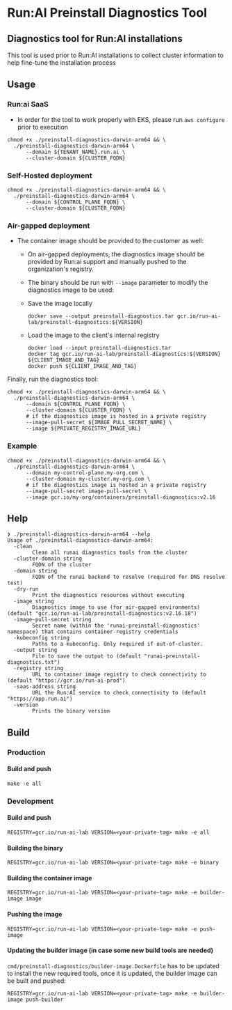 # Run:AI Preinstall Diagnostics Tool

## Diagnostics tool for Run:AI installations
This tool is used prior to Run:AI installations to collect cluster information to
help fine-tune the installation process

## Usage

### Run:ai SaaS
- In order for the tool to work properly with EKS, please run `aws configure` prior to execution
```shell
chmod +x ./preinstall-diagnostics-darwin-arm64 && \
  ./preinstall-diagnostics-darwin-arm64 \
      --domain ${TENANT_NAME}.run.ai \
      --cluster-domain ${CLUSTER_FQDN}
```

### Self-Hosted deployment
```shell
chmod +x ./preinstall-diagnostics-darwin-arm64 && \ 
  ./preinstall-diagnostics-darwin-arm64 \
      --domain ${CONTROL_PLANE_FQDN} \
      --cluster-domain ${CLUSTER_FQDN}
```

### Air-gapped deployment
- The container image should be provided to the customer as well:
  * On air-gapped deployments, the diagnostics image should be provided by Run:ai support and manually pushed to the organization's registry.
  * The binary should be run with `--image` parameter to modify the diagnostics image to be used:

  * Save the image locally
    ```
    docker save --output preinstall-diagnostics.tar gcr.io/run-ai-lab/preinstall-diagnostics:${VERSION}
    ```
  * Load the image to the client's internal registry
     ```
     docker load --input preinstall-diagnostics.tar
     docker tag gcr.io/run-ai-lab/preinstall-diagnostics:${VERSION} ${CLIENT_IMAGE_AND_TAG} 
     docker push ${CLIENT_IMAGE_AND_TAG}
     ```
Finally, run the diagnostics tool:
```shell
chmod +x ./preinstall-diagnostics-darwin-arm64 && \ 
  ./preinstall-diagnostics-darwin-arm64 \
      --domain ${CONTROL_PLANE_FQDN} \
      --cluster-domain ${CLUSTER_FQDN} \
      # if the diagnostics image is hosted in a private registry
      --image-pull-secret ${IMAGE_PULL_SECRET_NAME} \
      --image ${PRIVATE_REGISTRY_IMAGE_URL}    
```

### Example

```shell
chmod +x ./preinstall-diagnostics-darwin-arm64 && \ 
  ./preinstall-diagnostics-darwin-arm64 \
      --domain my-control-plane.my-org.com \
      --cluster-domain my-cluster.my-org.com \
      # if the diagnostics image is hosted in a private registry
      --image-pull-secret image-pull-secret \
      --image gcr.io/my-org/containers/preinstall-diagnostics:v2.16    
```

## Help
```
❯ ./preinstall-diagnostics-darwin-arm64 --help
Usage of ./preinstall-diagnostics-darwin-arm64:
  -clean
    	Clean all runai diagnostics tools from the cluster
  -cluster-domain string
    	FQDN of the cluster
  -domain string
    	FQDN of the runai backend to resolve (required for DNS resolve test)
  -dry-run
    	Print the diagnostics resources without executing
  -image string
    	Diagnostics image to use (for air-gapped environments) (default "gcr.io/run-ai-lab/preinstall-diagnostics:v2.16.18")
  -image-pull-secret string
    	Secret name (within the 'runai-preinstall-diagnostics' namespace) that contains container-registry credentials
  -kubeconfig string
    	Paths to a kubeconfig. Only required if out-of-cluster.
  -output string
    	File to save the output to (default "runai-preinstall-diagnostics.txt")
  -registry string
    	URL to container image registry to check connectivity to (default "https://gcr.io/run-ai-prod")
  -saas-address string
    	URL the Run:AI service to check connectivity to (default "https://app.run.ai")
  -version
    	Prints the binary version
```

## Build
  ### Production
  #### Build and push
  ```
  make -e all
  ```

### Development
  #### Build and push
  ```
  REGISTRY=gcr.io/run-ai-lab VERSION=<your-private-tag> make -e all
  ```
  #### Building the binary
  ```
  REGISTRY=gcr.io/run-ai-lab VERSION=<your-private-tag> make -e binary
  ```

  #### Building the container image
  ```
  REGISTRY=gcr.io/run-ai-lab VERSION=<your-private-tag> make -e builder-image image
  ```

  #### Pushing the image
  ```
  REGISTRY=gcr.io/run-ai-lab VERSION=<your-private-tag> make -e push-image
  ```

  #### Updating the builder image (in case some new build tools are needed)
  `cmd/preinstall-diagnostics/builder-image.Dockerfile` has to be updated to install the new required tools, once it is updated, the builder image can be built and pushed:
  ```
  REGISTRY=gcr.io/run-ai-lab VERSION=<your-private-tag> make -e builder-image push-builder
  ```
